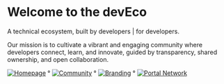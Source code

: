 # Welcome to the devEco

A technical ecosystem, built by developers | for developers.

Our mission is to cultivate a vibrant and engaging community where developers connect, learn, and innovate, guided by transparency, shared ownership, and open collaboration.

[![Homepage](https://img.shields.io/badge/Homepage-thedeveco.com-green)](https://thedeveco.com) ° [![Community](https://img.shields.io/badge/Community-discord.gg/deveco-darkblue)](https://discord.gg/deveco) ° [![Branding](https://img.shields.io/badge/Branding-/thedeveco/branding-blue)](https://github.com/thedeveco/branding) ° [![Portal Network](https://img.shields.io/badge/PortalNetwork-/thedevEco/PortalNetwork-purple)](github.com/thedeveco/PortalNetwork)
